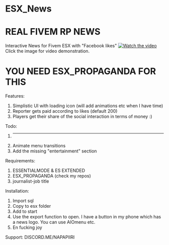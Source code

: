 # ESX_News
# REAL FIVEM RP NEWS

Interactive News for Fivem ESX with "Facebook likes"
[![Watch the video](https://i.imgur.com/NQzEMnE.jpg)](https://i.gyazo.com/e0389a1b6e44293c118e8758b23903e2.mp4)
  Click the image for video demonstration.

# YOU NEED ESX_PROPAGANDA FOR THIS

Features:
1. Simplistic UI with loading icon (will add animations etc when I have time)
2. Reporter gets paid according to likes (default 200)
3. Players get their share of the social interaction in terms of money :)

Todo:  
1. -----  
2. Animate menu transitions
3. Add the missing "entertainment" section

Requirements:
1. ESSENTIALMODE & ES EXTENDED
2. ESX_PROPAGANDA (check my repos)
3. journalist-job title

Installation:
1. Import sql
2. Copy to esx folder
3. Add to start
4. Use the export function to open. I have a button in my phone which has a news logo. You can use AIOmenu etc.
5. En fucking joy

Support:
DISCORD.ME/NAPAPIIRI
